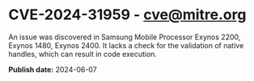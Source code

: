 # CVE-2024-31959 - cve@mitre.org

An issue was discovered in Samsung Mobile Processor Exynos 2200, Exynos 1480, Exynos 2400. It lacks a check for the validation of native handles, which can result in code execution.

**Publish date:** 2024-06-07
